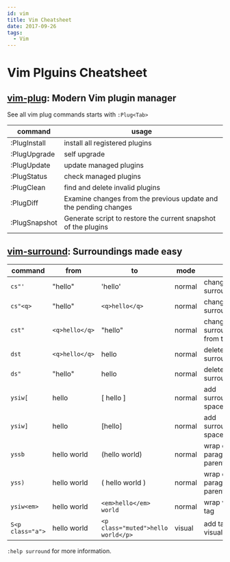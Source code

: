 ```yaml
---
id: vim
title: Vim Cheatsheet
date: 2017-09-26
tags:
  - Vim
---
```


# Vim Plguins Cheatsheet

## [vim-plug]: Modern Vim plugin manager

See all vim plug commands starts with `:Plug<Tab>`

command | usage
--------|------
:PlugInstall | install all registered plugins
:PlugUpgrade | self upgrade
:PlugUpdate | update managed plugins
:PlugStatus | check managed plugins
:PlugClean | find and delete invalid plugins
:PlugDiff | Examine changes from the previous update and the pending changes
:PlugSnapshot | Generate script to restore the current snapshot of the plugins

## [vim-surround]: Surroundings made easy

command | from | to | mode | note
---------|--------|-----------|-----------|----
`cs"'`     | "hello" | 'hello' | normal | change surrounding
`cs"<q>`     | "hello" | `<q>hello</q>` | normal | change surrounding
`cst"`     | `<q>hello</q>` | "hello" | normal | change surrounding from tag
`dst`     | `<q>hello</q>` | hello | normal | delete surrounding tag
`ds"`     | "hello" | hello | normal | delete surrounding
`ysiw[`     | hello | [ hello ] | normal | add surrounding(with space)
`ysiw]`     | hello | [hello] | normal | add surrounding(no-space)
`yssb`     | hello world | (hello world) | normal | wrap entire paragraph inside parenthesis
`yss)`     | hello world | ( hello world ) | normal | wrap entire paragraph inside parenthesis
`ysiw<em>`     | hello world | `<em>hello</em> world` | normal | wrap word inside tag
`S<p class="a">` | hello world | `<p class="muted">hello world</p>` | visual | add tags in visual mode

`:help surround` for more information.

[vim-surround]: https://github.com/tpope/vim-surround
[vim-plug]: https://github.com/junegunn/vim-plug
[vim-easy-align]: https://github.com/junegunn/vim-easy-align
